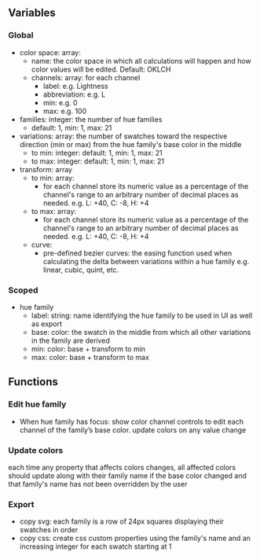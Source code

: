 ## Variables
### Global
- color space: array: 
	- name: the color space in which all calculations will happen and how color values will be edited. Default: OKLCH
	- channels: array: for each channel
		- label: e.g. Lightness
		- abbreviation: e.g. L
		- min: e.g. 0
		- max: e.g. 100
- families: integer: the number of hue families
	- default: 1, min: 1, max: 21
- variations: array: the number of swatches toward the respective direction (min or max) from the hue family's base color in the middle
	- to min: integer: default: 1, min: 1, max: 21
	- to max: integer: default: 1, min: 1, max: 21
- transform: array
	- to min: array:
		- for each channel store its numeric value as a percentage of the channel's range to an arbitrary number of decimal places as needed. e.g. L: +40, C: -8, H: +4
	- to max: array:
		- for each channel store its numeric value as a percentage of the channel's range to an arbitrary number of decimal places as needed. e.g. L: +40, C: -8, H: +4
	- curve: 
		- pre-defined bezier curves: the easing function used when calculating the delta between variations within a hue family e.g. linear, cubic, quint, etc.
### Scoped
- hue family
	- label: string: name identifying the hue family to be used in UI as well as export
	- base: color: the swatch in the middle from which all other variations in the family are derived
	- min: color: base + transform to min
	- max: color: base + transform to max
## Functions
### Edit hue family
- When hue family has focus: show color channel controls to edit each channel of the family’s base color. update colors on any value change
### Update colors
each time any property that affects colors changes, all affected colors should update along with their family name if the base color changed and that family's name has not been overridden by the user
### Export
- copy svg: each family is a row of 24px squares displaying their swatches in order
- copy css: create css custom properties using the family's name and an increasing integer for each swatch starting at 1